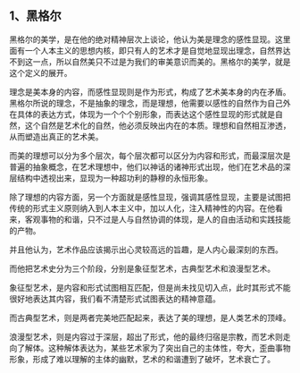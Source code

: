 <h2>1、黑格尔</h2><p data-pid="w1VC7GuT">黑格尔的美学，是在他的绝对精神层次上谈论，他认为美是理念的感性显现。这里面有一个人本主义的思想内核，即只有人的艺术才是自觉地显现出理念，自然界达不到这一点，所以自然美只不过是为我们的审美意识而美的。黑格尔的美学，就是这个定义的展开。</p><p data-pid="AVhGAYYO">理念是美本身的内容，而感性显现则是作为形式，构成了艺术美本身的内在矛盾。黑格尔所说的理念，不是抽象的理念，而是理想，他需要以感性的自然作为自己外在具体的表达方式，体现为一个个个别形象，而表达这个感性显现的形式就是自然，这个自然是艺术化的自然，他必须反映出内在的本质。理想和自然相互渗透，从而塑造出真正的艺术美。</p><p data-pid="JDY6edJR">而美的理想可以分为多个层次，每个层次都可以区分为内容和形式，而最深层次是普遍的抽象概念，在艺术理想中，他们以神话的诸神形式出现，他们在艺术品的深层结构中透视出来，显现为一种超功利的静穆的永恒形象。</p><p data-pid="iO60XNRj">除了理想的内容方面，另一个方面就是感性显现，强调其感性显现，主要是试图把传统的形式主义原则纳入到人本主义中，加以人化，注入精神性的内容。在他看来，客观事物的和谐，只不过是人与自然协调的体现，是人的自由活动和实践技能的产物。</p><p data-pid="3ewHO_ap">并且他认为，艺术作品应该揭示出心灵较高远的旨趣，是人内心最深刻的东西。</p><p data-pid="C7tOKV6L">而他把艺术史分为三个阶段，分别是象征型艺术，古典型艺术和浪漫型艺术。</p><p data-pid="W36qC1BM">象征型艺术，是内容和形式试图相互匹配，但是尚未找见切入点，此时其形式不能很好地表达其内容，我们看不清楚形式试图表达的精神意蕴。</p><p data-pid="roBi9WWM">而古典型艺术，则是两者完美地匹配起来，表达了美的理想，是人类艺术的顶峰。</p><p data-pid="cKEC2VZC">浪漫型艺术，则是内容过于深层，超出了形式，他的最终归宿是宗教，而艺术则走向了解体。这种解体表达为，某些艺术家为了突出自己的主体性，夸大，歪曲事物形象，形成了难以理解的主体的幽默，艺术的和谐遭到了破坏，艺术衰亡了。</p><p></p>